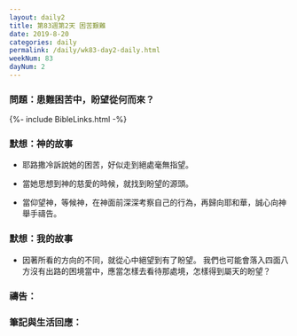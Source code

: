 ```yaml
---
layout: daily2
title: 第83週第2天 困苦艱難
date: 2019-8-20
categories: daily
permalink: /daily/wk83-day2-daily.html
weekNum: 83
dayNum: 2
---
```


### 問題：患難困苦中，盼望從何而來？

{%- include BibleLinks.html -%}

### 默想：神的故事
+ 耶路撒冷訴說她的困苦，好似走到絕處毫無指望。

+ 當她思想到神的慈愛的時候，就找到盼望的源頭。

+ 當仰望神，等候神，在神面前深深考察自己的行為，再歸向耶和華，誠心向神舉手禱告。

### 默想：我的故事
+ 因著所看的方向的不同，就從心中絕望到有了盼望。 我們也可能會落入四面八方沒有出路的困境當中，應當怎樣去看待那處境，怎樣得到屬天的盼望？

### 禱告：

### 筆記與生活回應：

